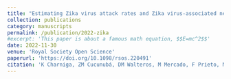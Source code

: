 ```yaml
---
title: "Estimating Zika virus attack rates and Zika virus-associated neurological complications in Colombian capital cities with a Bayesian model"
collection: publications
category: manuscripts
permalink: /publication/2022-zika
#excerpt: 'This paper is about a famous math equation, $$E=mc^2$$'
date: 2022-11-30
venue: 'Royal Society Open Science'
paperurl: 'https://doi.org/10.1098/rsos.220491'
citation: 'K Charniga, ZM Cucunubá, DM Walteros, M Mercado, F Prieto, M Ospina, P Nouvellet, CA Donnelly. (2022). &quot;Estimating Zika virus attack rates and Zika virus-associated neurological complications in Colombian capital cities with a Bayesian model.&quot; <i>Royal Society Open Science</i>. 9:220491.'
---
```


